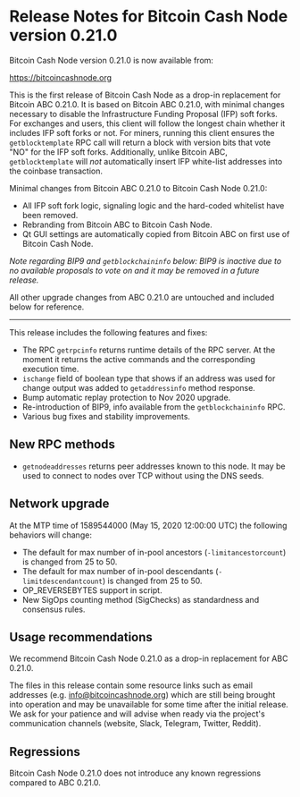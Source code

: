 Release Notes for Bitcoin Cash Node version 0.21.0
==================================================

Bitcoin Cash Node version 0.21.0 is now available from:

  <https://bitcoincashnode.org>

This is the first release of Bitcoin Cash Node as a drop-in replacement for Bitcoin ABC 0.21.0. It is based on Bitcoin ABC 0.21.0, with minimal changes necessary to disable the Infrastructure Funding Proposal (IFP) soft forks. For exchanges and users, this client will follow the longest chain whether it includes IFP soft forks or not. For miners, running this client ensures the `getblocktemplate` RPC call will return a block with version bits that vote "NO" for the IFP soft forks. Additionally, unlike Bitcoin ABC, `getblocktemplate` will *not* automatically insert IFP white-list addresses into the coinbase transaction.

Minimal changes from Bitcoin ABC 0.21.0 to Bitcoin Cash Node 0.21.0:
- All IFP soft fork logic, signaling logic and the hard-coded whitelist have been removed.
- Rebranding from Bitcoin ABC to Bitcoin Cash Node.
- Qt GUI settings are automatically copied from Bitcoin ABC on first use of Bitcoin Cash Node.

_Note regarding BIP9 and `getblockchaininfo` below: BIP9 is inactive due to no available proposals to vote on and it may be removed in a future release._

All other upgrade changes from ABC 0.21.0 are untouched and included below for reference.

----

This release includes the following features and fixes:

- The RPC `getrpcinfo` returns runtime details of the RPC server.
At the moment it returns the active commands and the corresponding execution time.
- `ischange` field of boolean type that shows if an address was used for change output was added to `getaddressinfo` method response.
- Bump automatic replay protection to Nov 2020 upgrade.
- Re-introduction of BIP9, info available from the `getblockchaininfo` RPC.
- Various bug fixes and stability improvements.

New RPC methods
---------------

- `getnodeaddresses` returns peer addresses known to this node.
  It may be used to connect to nodes over TCP without using the DNS seeds.

Network upgrade
---------------
At the MTP time of 1589544000 (May 15, 2020 12:00:00 UTC) the following behaviors will change:

- The default for max number of in-pool ancestors (`-limitancestorcount`) is changed from 25 to 50.
- The default for max number of in-pool descendants (`-limitdescendantcount`) is changed from 25 to 50.
- OP_REVERSEBYTES support in script.
- New SigOps counting method (SigChecks) as standardness and consensus rules.

Usage recommendations
---------------------

We recommend Bitcoin Cash Node 0.21.0 as a drop-in replacement for ABC 0.21.0.

The files in this release contain some resource links such as email addresses
(e.g. info@bitcoincashnode.org) which are still being brought into operation and
may be unavailable for some time after the initial release. We ask for your
patience and will advise when ready via the project's communication channels
(website, Slack, Telegram, Twitter, Reddit).

Regressions
-----------

Bitcoin Cash Node 0.21.0 does not introduce any known regressions compared to ABC 0.21.0.
